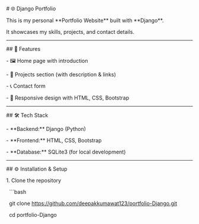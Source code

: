 \# 🌐 Django Portfolio



This is my personal \*\*Portfolio Website\*\* built with \*\*Django\*\*.  

It showcases my skills, projects, and contact details.  



---



\## 🚀 Features

\- 🖼️ Home page with introduction  

\- 📂 Projects section (with description \& links)  

\- 📞 Contact form  

\- 🎨 Responsive design with HTML, CSS, Bootstrap  



---



\## 🛠️ Tech Stack

\- \*\*Backend:\*\* Django (Python)  

\- \*\*Frontend:\*\* HTML, CSS, Bootstrap  

\- \*\*Database:\*\* SQLite3 (for local development)  



---



\## ⚙️ Installation \& Setup



1\. Clone the repository  

&nbsp;  ```bash

&nbsp;  git clone https://github.com/deepakkumawat123/portfolio-Django.git

&nbsp;  cd portfolio-Django



